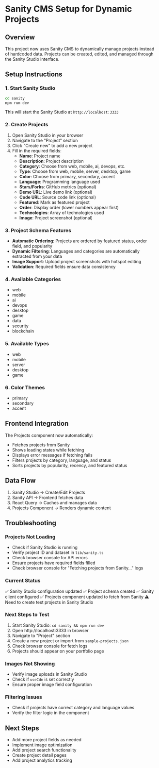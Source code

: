 # Sanity CMS Setup for Dynamic Projects

## Overview
This project now uses Sanity CMS to dynamically manage projects instead of hardcoded data. Projects can be created, edited, and managed through the Sanity Studio interface.

## Setup Instructions

### 1. Start Sanity Studio
```bash
cd sanity
npm run dev
```

This will start the Sanity Studio at `http://localhost:3333`

### 2. Create Projects
1. Open Sanity Studio in your browser
2. Navigate to the "Project" section
3. Click "Create new" to add a new project
4. Fill in the required fields:
   - **Name**: Project name
   - **Description**: Project description
   - **Category**: Choose from web, mobile, ai, devops, etc.
   - **Type**: Choose from web, mobile, server, desktop, game
   - **Color**: Choose from primary, secondary, accent
   - **Language**: Programming language used
   - **Stars/Forks**: GitHub metrics (optional)
   - **Demo URL**: Live demo link (optional)
   - **Code URL**: Source code link (optional)
   - **Featured**: Mark as featured project
   - **Order**: Display order (lower numbers appear first)
   - **Technologies**: Array of technologies used
   - **Image**: Project screenshot (optional)

### 3. Project Schema Features
- **Automatic Ordering**: Projects are ordered by featured status, order field, and popularity
- **Dynamic Filtering**: Languages and categories are automatically extracted from your data
- **Image Support**: Upload project screenshots with hotspot editing
- **Validation**: Required fields ensure data consistency

### 4. Available Categories
- web
- mobile
- ai
- devops
- desktop
- game
- data
- security
- blockchain

### 5. Available Types
- web
- mobile
- server
- desktop
- game

### 6. Color Themes
- primary
- secondary
- accent

## Frontend Integration

The Projects component now automatically:
- Fetches projects from Sanity
- Shows loading states while fetching
- Displays error messages if fetching fails
- Filters projects by category, language, and status
- Sorts projects by popularity, recency, and featured status

## Data Flow
1. Sanity Studio → Create/Edit Projects
2. Sanity API → Frontend fetches data
3. React Query → Caches and manages data
4. Projects Component → Renders dynamic content

## Troubleshooting

### Projects Not Loading
- Check if Sanity Studio is running
- Verify project ID and dataset in `lib/sanity.ts`
- Check browser console for API errors
- Ensure projects have required fields filled
- Check browser console for "Fetching projects from Sanity..." logs

### Current Status
✅ Sanity Studio configuration updated
✅ Project schema created
✅ Sanity client configured
✅ Projects component updated to fetch from Sanity
⚠️ Need to create test projects in Sanity Studio

### Next Steps to Test
1. Start Sanity Studio: `cd sanity && npm run dev`
2. Open http://localhost:3333 in browser
3. Navigate to "Project" section
4. Create a new project or import from `sample-projects.json`
5. Check browser console for fetch logs
6. Projects should appear on your portfolio page

### Images Not Showing
- Verify image uploads in Sanity Studio
- Check if `useCdn` is set correctly
- Ensure proper image field configuration

### Filtering Issues
- Check if projects have correct category and language values
- Verify the filter logic in the component

## Next Steps
- Add more project fields as needed
- Implement image optimization
- Add project search functionality
- Create project detail pages
- Add project analytics tracking
